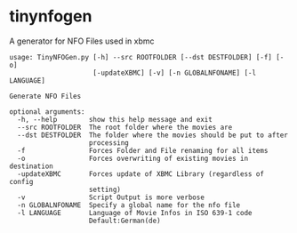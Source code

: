 tinynfogen
==========

A generator for NFO Files used in xbmc

    usage: TinyNFOGen.py [-h] --src ROOTFOLDER [--dst DESTFOLDER] [-f] [-o]
                         [-updateXBMC] [-v] [-n GLOBALNFONAME] [-l LANGUAGE]

    Generate NFO Files

    optional arguments:
      -h, --help        show this help message and exit
      --src ROOTFOLDER  The root folder where the movies are
      --dst DESTFOLDER  The folder where the movies should be put to after
                        processing
      -f                Forces Folder and File renaming for all items
      -o                Forces overwriting of existing movies in destination
      -updateXBMC       Forces update of XBMC Library (regardless of config
                        setting)
      -v                Script Output is more verbose
      -n GLOBALNFONAME  Specify a global name for the nfo file
      -l LANGUAGE       Language of Movie Infos in ISO 639-1 code
                        Default:German(de)

